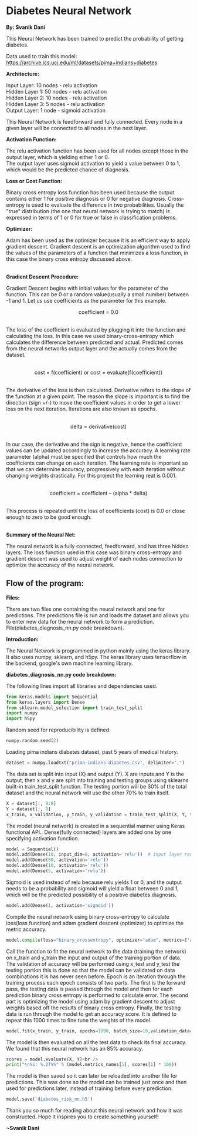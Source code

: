 # **Diabetes Neural Network**</h1> 
__**By: Svanik Dani**__


This Neural Network has been trained to predict the probability of getting diabetes.
<br />

Data used to train this model: https://archive.ics.uci.edu/ml/datasets/pima+indians+diabetes<br />


__**Architecture:<br />**__

Input Layer:  10 nodes - relu activation<br />
Hidden Layer 1:  50 nodes - relu activation<br />
Hidden Layer 2:  10 nodes - relu activation<br />
Hidden Layer 3:  5 nodes - relu activation<br />
Output Layer: 1 node - sigmoid activation<br />

This Neural Network  is feedforward and fully connected. Every node in a given layer will be connected to all nodes in the next layer.<br />

__**Activation Function:<br />**__

The relu activation function has been used for all nodes except those in the output layer, which is yielding either 1 or 0.<br />
The output layer uses sigmoid activation to yield a value between 0 to 1, which would be the predicted chance of diagnosis.<br />


__**Loss or Cost Function:<br />**__

Binary cross entropy loss function has been used because the output contains either 1 for positive diagnosis or 0 for negative diagnosis. Cross-entropy is used to evaluate the difference in two probabilities. Usually the "true" distribution (the one that neural network is trying to match) is expressed in terms of 1 or 0 for true or false in classification problems. <br />

__**Optimizer:<br />**__

Adam has been used as the optimizer because it is an efficient way to apply gradient descent. Gradient descent is an optimization algorithm used to find the values of the parameters of a function that minimizes a loss function, in this case the binary cross entropy discussed above. <br /><br />


__**Gradient Descent Procedure:<br />**__

Gradient Descent begins with initial values for the parameter of the function. This can be 0 or a random value(usually a small number) between -1 and 1. Let us use coefficients as the parameter for this example.<br />
<p align="center">coefficient = 0.0</p><br />
The loss of the coefficient is evaluated by plugging it into the function and calculating the loss. In this case we used binary-cross-entropy which calculates the difference between predicted and actual. Predicted comes from the neural networks output layer and the actually comes from the dataset.<br /><br />
<p align="center">cost = f(coefficient) or cost = evaluate(f(coefficient))</p><br />
The derivative of the loss is then calculated. Derivative refers to the slope of the function at a given point. The reason the slope is important is to find the direction (sign +/-) to move the coefficient values in order to get a lower loss on the next iteration. Iterations are also known as epochs.<br /><br />
<p align="center">delta = derivative(cost)</p><br />
In our case, the derivative and the sign is negative, hence the coefficient values can be updated accordingly to increase the accuracy. A learning rate parameter (alpha) must be specified that controls how much the coefficients can change on each iteration. The learning rate is important so that we can determine accuracy, progressively with each iteration without changing weights drastically. For this project the learning reat is 0.001.<br /><br />
<p align="center">coefficient = coefficient – (alpha * delta)</p><br />
This process is repeated until the loss of coefficients (cost) is 0.0 or close enough to zero to be good enough.<br />
<br />

__**Summary of the Neural Net:<br />**__

The neural network is a fully connected, feedforward, and has three hidden layers. The loss function used in this case was binary cross-entropy and gradient descent was used to adjust weight of each nodes connection to optimize the accuracy of the neural network.<br />


## Flow of the program:<br />


__Files:<br />__

There are two files one containing the neural network and one for predictions. The predictions file is run and loads the dataset and allows you to enter new data for the neural network to form a prediction. 
File(diabetes_diagnosis_nn.py code breakdown).<br />


__Introduction:<br />__

The Neural Network is programmed in python mainly using the keras library. It also uses numpy, sklearn, and h5py. The keras library uses tensorflow in the backend, google's own machine learning library.<br />


__diabetes_diagnosis_nn.py code breakdown:<br />__

The following lines import all libraries and dependencies used.<br />
```python
from keras.models import Sequential
from keras.layers import Dense
from sklearn.model_selection import train_test_split
import numpy
import h5py
```

Random seed for reproducibility is defined.<br />
```python
numpy.random.seed(2)
```

Loading pima indians diabetes dataset, past 5 years of medical history.<br />
```python
dataset = numpy.loadtxt("prima-indians-diabetes.csv", delimiter=",")
```

The data set is split into input (X) and output (Y). X are inputs and Y is the output, then x and y are split into training and testing groups using sklearns built-in train_test_split function. The testing portion will be 30% of the total dataset and the neural network will use the other 70% to train itself. <br /> 
```python
X = dataset[:, 0:8]
Y = dataset[:, 8]
x_train, x_validation, y_train, y_validation = train_test_split(X, Y, test_size=0.30 ,random_state=5)
```

The model (neural network) is created in a sequential manner using Keras functional API.. Dense(fully connected) layers are added one by one specifying activation function.<br />
```python
model = Sequential()
model.add(Dense(10, input_dim=8, activation='relu'))  # input layer requires input_dim param
model.add(Dense(50, activation='relu'))
model.add(Dense(10, activation='relu'))
model.add(Dense(5, activation='relu'))
```

Sigmoid is used instead of relu because relu yields 1 or 0, and the output needs to be a probability and sigmoid will yield a float between 0 and 1, which will be the predicted possibility of a positive diabetes diagnosis. <br />
```python
model.add(Dense(1, activation='sigmoid'))
```

Compile the neural network using binary cross-entropy to calculate loss(loss function) and adam gradient descent (optimizer) to optimize the metric accuracy.<br />
```python
model.compile(loss="binary_crossentropy", optimizer="adam", metrics=['accuracy'])
```

Call the function to fit the neural network to the data (training the network) on x_train and y_train the input and output of the training portion of data. The validation of accuracy will be performed using x_test and y_test the testing portion this is done so that the model can be validated on data combinations it is has never seen before. Epoch is an iteration through the training process each epoch consists of two parts. The first is the forward pass, the testing data is passed through the model and then for each prediction binary cross entropy is performed to calculate error. The second part is optimizing the model using adam by gradient descent to adjust weights based off the results of binary cross entropy. Finally, the testing data is run through the model to get an accuracy score. It is defined to repeat this 1000 times to fine tune the weights of the model.<br />
```python
model.fit(x_train, y_train, epochs=1000, batch_size=10,validation_data=(x_validation, y_validation))
```

The model is then evaluated on all the test data to check its final accuracy. We found that this neural network has an 85% accuracy.<br />
```python
scores = model.evaluate(X, Y)<br />
print("\n%s: %.2f%%" % (model.metrics_names[1], scores[1] * 100))
```

The model is then saved so it can later be reloaded into another file for predictions. This was done so the model can be trained just once and then used for predictions later, instead of training before every prediction.<br />
```python
model.save('diabetes_risk_nn.h5')
```

Thank you so much for reading about this neural network and how it was constructed. Hope it inspires you to create something yourself!<br/>


**~Svanik Dani**






